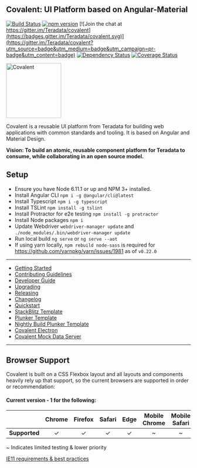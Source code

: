 ## Covalent: UI Platform based on Angular-Material

[![Build Status](https://travis-ci.org/Teradata/covalent.svg?branch=develop)](https://travis-ci.org/Teradata/covalent)
[![npm version](https://badge.fury.io/js/%40covalent%2Fcore.svg)](https://badge.fury.io/js/%40covalent%2Fcore)
[![Join the chat at https://gitter.im/Teradata/covalent](https://badges.gitter.im/Teradata/covalent.svg)](https://gitter.im/Teradata/covalent?utm_source=badge&utm_medium=badge&utm_campaign=pr-badge&utm_content=badge)
[![Dependency Status](https://dependencyci.com/github/Teradata/covalent/badge)](https://dependencyci.com/github/Teradata/covalent)
[![Coverage Status](https://coveralls.io/repos/github/Teradata/covalent/badge.svg)](https://coveralls.io/github/Teradata/covalent)

<img alt="Covalent" src="https://cdn.rawgit.com/Teradata/covalent/develop/src/assets/icons/covalent.svg" width="150">

Covalent is a reusable UI platform from Teradata for building web applications with common standards and tooling. It is based on Angular and Material Design.

**Vision: To build an atomic, reusable component platform for Teradata to consume, while collaborating in an open source model.**

## Setup

* Ensure you have Node 6.11.1 or up and NPM 3+ installed.
* Install Angular CLI `npm i -g @angular/cli@latest`
* Install Typescript `npm i -g typescript`
* Install TSLint `npm install -g tslint`
* Install Protractor for e2e testing `npm install -g protractor`
* Install Node packages `npm i`
* Update Webdriver `webdriver-manager update` and `./node_modules/.bin/webdriver-manager update`
* Run local build `ng serve` or `ng serve --aot`
* If using yarn locally, `npm rebuild node-sass` is required for https://github.com/yarnpkg/yarn/issues/1981 as of `v0.22.0`
---

* [Getting Started](docs/GETTING_STARTED.md)
* [Contributing Guidelines](docs/CONTRIBUTING.md)
* [Developer Guide](docs/DEVELOPER_GUIDE.md)
* [Upgrading](docs/UPGRADE.md)
* [Releasing](docs/RELEASE.md)
* [Changelog](docs/CHANGELOG.md)
* [Quickstart](docs/QUICKSTART.md)
* [StackBlitz Template](https://stackblitz.com/edit/covalent)
* [Plunker Template](http://plnkr.co/edit/7uZQn4mLNJkL6XN9WSNd)
* [Nightly Build Plunker Template](http://plnkr.co/edit/XhSrUWBw2RhCkXPoE4fn)
* [Covalent Electron](https://github.com/Teradata/covalent-electron)
* [Covalent Mock Data Server](https://github.com/Teradata/covalent-data)

---

## Browser Support

Covalent is built on a CSS Flexbox layout and all layouts and components heavily rely up that support, so the current browsers are supported in order or recommendation:

#### Current version - 1 for the following:

|   | Chrome | Firefox | Safari | Edge | Mobile Chrome | Mobile Safari | [IE11](docs/IE11.md)
|---|:---:|:---:|:---:|:---:|:---:|:---:|:---:|
| __Supported__ | ✓ | ✓ | ✓ | ✓ | ~ | ~ | ~ |


~ Indicates limited testing & lower priority

[IE11 requirements & best practices](docs/IE11.md)
